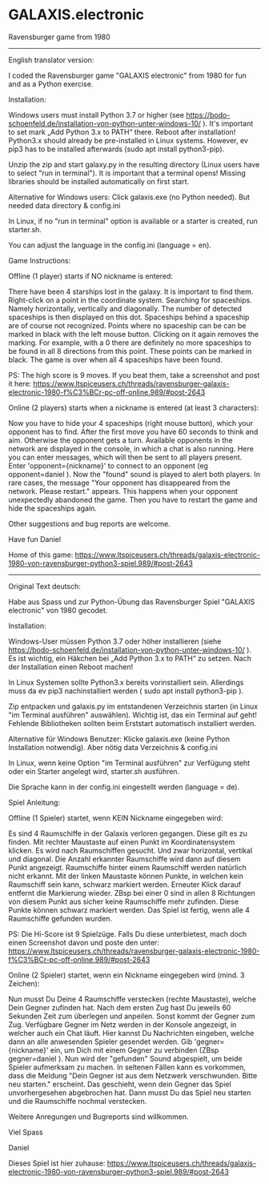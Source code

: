 # GALAXIS.electronic

Ravensburger game from 1980

---------------------

English translator version:


I coded the Ravensburger game "GALAXIS electronic" from 1980 for fun and as a Python exercise.

Installation:

Windows users must install Python 3.7 or higher (see https://bodo-schoenfeld.de/installation-von-python-unter-windows-10/ ).
It's important to set mark „Add Python 3.x to PATH“ there.
Reboot after installation!
Python3.x should already be pre-installed in Linux systems. However, ev pip3 has to be installed afterwards (sudo apt install python3-pip).


Unzip the zip and start galaxy.py in the resulting directory (Linux users have to select "run in terminal").
It is important that a terminal opens!
Missing libraries should be installed automatically on first start.

Alternative for Windows users: Click galaxis.exe (no Python needed). But needed data directory & config.ini

In Linux, if no "run in terminal" option is available or a starter is created, run starter.sh.

You can adjust the language in the config.ini (language = en).

Game Instructions:

Offline (1 player) starts if NO nickname is entered:

There have been 4 starships lost in the galaxy.
It is important to find them.
Right-click on a point in the coordinate system.
Searching for spaceships. Namely horizontally, vertically and diagonally.
The number of detected spaceships is then displayed on this dot.
Spaceships behind a spaceship are of course not recognized.
Points where no spaceship can be can be marked in black with the left mouse button.
Clicking on it again removes the marking.
For example, with a 0 there are definitely no more spaceships to be found in all 8 directions from this point. These points can be marked in black.
The game is over when all 4 spaceships have been found.

PS:
The high score is 9 moves. If you beat them, take a screenshot and post it here:
https://www.ltspiceusers.ch/threads/ravensburger-galaxis-electronic-1980-f%C3%BCr-pc-off-online.989/#post-2643

Online (2 players) starts when a nickname is entered (at least 3 characters):

Now you have to hide your 4 spaceships (right mouse button), which your opponent has to find.
After the first move you have 60 seconds to think and aim. Otherwise the opponent gets a turn.
Available opponents in the network are displayed in the console, in which a chat is also running. Here you can enter messages, which will then be sent to all players present.
Enter 'opponent={nickname}' to connect to an opponent (eg opponent=daniel ). Now the "found" sound is played to alert both players.
In rare cases, the message "Your opponent has disappeared from the network. Please restart." appears.
This happens when your opponent unexpectedly abandoned the game.
Then you have to restart the game and hide the spaceships again.


Other suggestions and bug reports are welcome.

Have fun
Daniel


Home of this game: https://www.ltspiceusers.ch/threads/galaxis-electronic-1980-von-ravensburger-python3-spiel.989/#post-2643

----------------------------------------

Original Text deutsch:

Habe aus Spass und zur Python-Übung das Ravensburger Spiel "GALAXIS electronic" von 1980 gecodet.

Installation:

Windows-User müssen Python 3.7 oder höher installieren (siehe https://bodo-schoenfeld.de/installation-von-python-unter-windows-10/ ).
Es ist wichtig, ein Häkchen bei „Add Python 3.x to PATH“ zu setzen.
Nach der Installation einen Reboot machen!

In Linux Systemen sollte Python3.x bereits vorinstalliert sein. Allerdings muss da ev pip3 nachinstalliert werden ( sudo apt install python3-pip ).

Zip entpacken und galaxis.py im entstandenen Verzeichnis starten (in Linux "im Terminal ausführen" auswählen).
Wichtig ist, das ein Terminal auf geht!
Fehlende Bibliotheken sollten beim Erststart automatisch installiert werden.

Alternative für Windows Benutzer: Klicke galaxis.exe (keine Python Installation notwendig). Aber nötig data Verzeichnis & config.ini


In Linux, wenn keine Option "im Terminal ausführen" zur Verfügung steht oder ein Starter angelegt wird, starter.sh ausführen.

Die Sprache kann in der config.ini eingestellt werden (language = de).


Spiel Anleitung:


Offline (1 Spieler) startet, wenn KEIN Nickname eingegeben wird:

Es sind 4 Raumschiffe in der Galaxis verloren gegangen.
Diese gilt es zu finden.
Mit rechter Maustaste auf einen Punkt im Koordinatensystem klicken.
Es wird nach Raumschiffen gesucht. Und zwar horizontal, vertikal und diagonal.
Die Anzahl erkannter Raumschiffe wird dann auf diesem Punkt angezeigt.
Raumschiffe hinter einem Raumschiff werden natürlich nicht erkannt.
Mit der linken Maustaste können Punkte, in welchen kein Raumschiff sein kann, schwarz markiert werden.
Erneuter Klick darauf entfernt die Markierung wieder.
ZBsp bei einer 0 sind in allen 8 Richtungen von diesem Punkt aus sicher keine Raumschiffe mehr zufinden. Diese Punkte können schwarz markiert werden.
Das Spiel ist fertig, wenn alle 4 Raumschiffe gefunden wurden.

PS:
Die Hi-Score ist 9 Spielzüge. Falls Du diese unterbietest, mach doch einen Screenshot davon und poste den unter:
https://www.ltspiceusers.ch/threads/ravensburger-galaxis-electronic-1980-f%C3%BCr-pc-off-online.989/#post-2643

Online (2 Spieler) startet, wenn ein Nickname eingegeben wird (mind. 3 Zeichen):

Nun musst Du Deine 4 Raumschiffe verstecken (rechte Maustaste), welche Dein Gegner zufinden hat.
Nach dem ersten Zug hast Du jeweils 60 Sekunden Zeit zum überlegen und anpeilen. Sonst kommt der Gegner zum Zug.
Verfügbare Gegner im Netz werden in der Konsole angezeigt, in welcher auch ein Chat läuft. Hier kannst Du Nachrichten eingeben, welche dann an alle anwesenden Spieler gesendet werden.
Gib 'gegner={nickname}' ein, um Dich mit einem Gegner zu verbinden (ZBsp  gegner=daniel  ). Nun wird der "gefunden" Sound abgespielt, um beide Spieler aufmerksam zu machen.
In seltenen Fällen kann es vorkommen, dass die Meldung "Dein Gegner ist aus dem Netzwerk verschwunden. Bitte neu starten." erscheint.
Das geschieht, wenn dein Gegner das Spiel unvorhergesehen abgebrochen hat.
Dann musst Du das Spiel neu starten und die Raumschiffe nochmal verstecken.


Weitere Anregungen und Bugreports sind willkommen.


Viel Spass

Daniel


Dieses Spiel ist hier zuhause: https://www.ltspiceusers.ch/threads/galaxis-electronic-1980-von-ravensburger-python3-spiel.989/#post-2643
